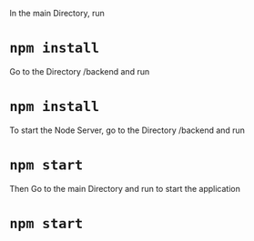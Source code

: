 In the main Directory, run  
  # `npm install`
Go to the Directory /backend and run
  # `npm install`
To start the Node Server, go to the Directory /backend and run 
  # `npm start`
Then Go to the main Directory and run to start the application
  # `npm start`
